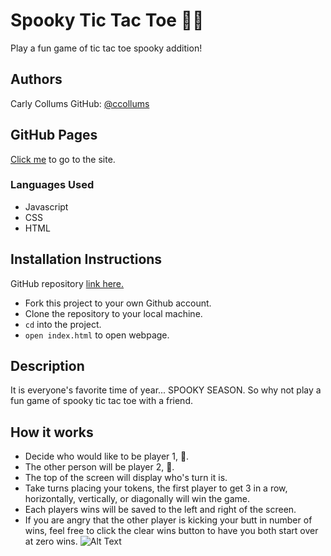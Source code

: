# Spooky Tic Tac Toe 🎃👻

Play a fun game of tic tac toe spooky addition!

## Authors

Carly Collums GitHub: <a href="https://github.com/ccollums">@ccollums</a>

## GitHub Pages

<a href="https://ccollums.github.io/spooky-tic-tac-toe/">Click me</a> to go to the site.

### Languages Used

- Javascript
- CSS
- HTML

## Installation Instructions

GitHub repository <a href="https://github.com/ccollums/spooky-tic-tac-toe">link here.</a>

- Fork this project to your own Github account.
- Clone the repository to your local machine.
- `cd` into the project.
- `open index.html` to open webpage.

## Description

It is everyone's favorite time of year... SPOOKY SEASON. So why not play a fun game of spooky tic tac toe with a friend.

## How it works

- Decide who would like to be player 1, 🎃.
- The other person will be player 2, 👻.
- The top of the screen will display who's turn it is.
- Take turns placing your tokens, the first player to get 3 in a row, horizontally, vertically, or diagonally will win the game.
- Each players wins will be saved to the left and right of the screen.
- If you are angry that the other player is kicking your butt in number of wins, feel free to click the clear wins button to have you both start over at zero wins. 
![Alt Text](https://media.giphy.com/media/vFKqnCdLPNOKc/giphy.gif)
